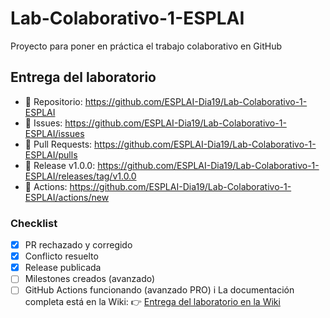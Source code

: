 # Lab-Colaborativo-1-ESPLAI
Proyecto para poner en práctica el trabajo colaborativo en GitHub

## Entrega del laboratorio
- 🔗 Repositorio: <https://github.com/ESPLAI-Dia19/Lab-Colaborativo-1-ESPLAI>
- 🔗 Issues: <https://github.com/ESPLAI-Dia19/Lab-Colaborativo-1-ESPLAI/issues>
- 🔗 Pull Requests: <https://github.com/ESPLAI-Dia19/Lab-Colaborativo-1-ESPLAI/pulls>
- 🔗 Release v1.0.0: <https://github.com/ESPLAI-Dia19/Lab-Colaborativo-1-ESPLAI/releases/tag/v1.0.0>
- 🔗 Actions: <https://github.com/ESPLAI-Dia19/Lab-Colaborativo-1-ESPLAI/actions/new>
### Checklist
- [x] PR rechazado y corregido
- [x] Conflicto resuelto
- [x] Release publicada
- [ ] Milestones creados (avanzado)
- [ ] GitHub Actions funcionando (avanzado PRO)
i️ La documentación completa está en la Wiki:
👉 [Entrega del laboratorio en la Wiki](<URL>)
